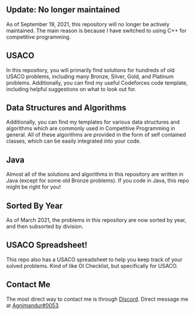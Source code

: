## Update: No longer maintained
As of September 19, 2021, this repository will no longer be actively maintained. The main reason is because I have switched to using C++ for competitive programming.

## USACO
In this repository, you will primarily find solutions for hundreds of old USACO problems, including many Bronze, Silver, Gold, and Platinum problems. Additionally, you can find my useful Codeforces code template, including helpful suggestions on what to look out for.

## Data Structures and Algorithms
Additionally, you can find my templates for various data structures and algorithms which are commonly used in Competitive Programming in general. All of these algorithms are provided in the form of self contained classes, which can be easily integrated into your code.

## Java
Almost all of the solutions and algorithms in this repository are written in Java (except for some old Bronze problems). If you code in Java, this repo might be right for you!

## Sorted By Year
As of March 2021, the problems in this repository are now sorted by year, and then subsorted by division.

## USACO Spreadsheet!
This repo also has a USACO spreadsheet to help you keep track of your solved problems. Kind of like OI Checklist, but specifically for USACO.

## Contact Me
The most direct way to contact me is through [Discord](https://discord.com/). Direct message me at [Agnimandur#0053](https://discordapp.com/channels/@Agnimandur/0053/).
